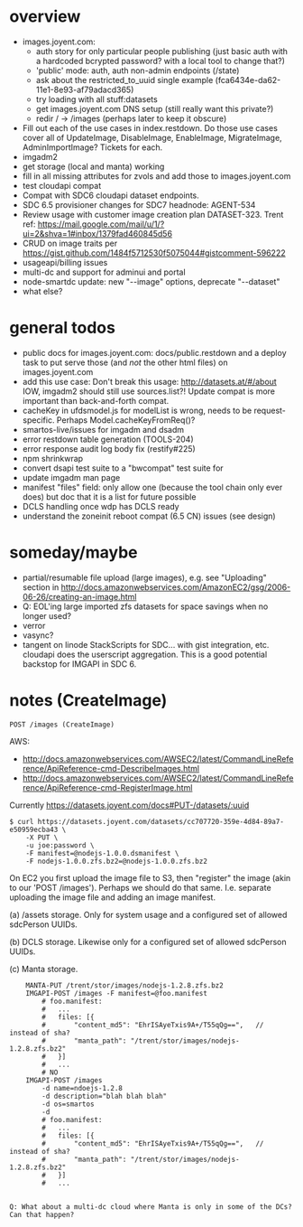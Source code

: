 
# overview

- images.joyent.com:
    - auth story for only particular people publishing (just basic auth with
      a hardcoded bcrypted password? with a local tool to change that?)
    - 'public' mode: auth, auth non-admin endpoints (/state)
    - ask about the restricted_to_uuid single example (fca6434e-da62-11e1-8e93-af79adacd365)
    - try loading with all stuff:datasets
    - get images.joyent.com DNS setup (still really want this private?)
    - redir / -> /images (perhaps later to keep it obscure)
- Fill out each of the use cases in index.restdown. Do those use cases cover
  all of UpdateImage, DisableImage, EnableImage, MigrateImage, AdminImportImage?
  Tickets for each.
- imgadm2
- get storage (local and manta) working
- fill in all missing attributes for zvols and add those to images.joyent.com
- test cloudapi compat
- Compat with SDC6 cloudapi dataset endpoints.
- SDC 6.5 provisioner changes for SDC7 headnode: AGENT-534
- Review usage with customer image creation plan DATASET-323.
  Trent ref: https://mail.google.com/mail/u/1/?ui=2&shva=1#inbox/1379fad460845d56
- CRUD on image traits per <https://gist.github.com/1484f5712530f5075044#gistcomment-596222>
- usageapi/billing issues
- multi-dc and support for adminui and portal
- node-smartdc update: new "--image" options, deprecate "--dataset"
- what else?


# general todos

- public docs for images.joyent.com: docs/public.restdown and a deploy
  task to put serve those (and *not* the other html files) on
  images.joyent.com
- add this use case: Don't break this usage:
    http://datasets.at/#/about
  IOW, imgadm2 should still use sources.list?! Update compat is more important
  than back-and-forth compat.
- cacheKey in ufdsmodel.js for modelList is wrong, needs to be
  request-specific. Perhaps Model.cacheKeyFromReq()?
- smartos-live/issues for imgadm and dsadm
- error restdown table generation (TOOLS-204)
- error response audit log body fix (restify#225)
- npm shrinkwrap
- convert dsapi test suite to a "bwcompat" test suite for
- update imgadm man page
- manifest "files" field: only allow one (because the tool chain only ever
  does) but doc that it is a list for future possible
- DCLS handling once wdp has DCLS ready
- understand the zoneinit reboot compat (6.5 CN) issues (see design)


# someday/maybe

- partial/resumable file upload (large images), e.g. see
  "Uploading" section in http://docs.amazonwebservices.com/AmazonEC2/gsg/2006-06-26/creating-an-image.html
- Q: EOL'ing large imported zfs datasets for space savings when no longer
  used?
- verror
- vasync?
- tangent on linode StackScripts for SDC... with gist integration, etc.
  cloudapi does the userscript aggregation. This is a good potential
  backstop for IMGAPI in SDC 6.



# notes (CreateImage)

`POST /images (CreateImage)`


AWS:
- http://docs.amazonwebservices.com/AWSEC2/latest/CommandLineReference/ApiReference-cmd-DescribeImages.html
- http://docs.amazonwebservices.com/AWSEC2/latest/CommandLineReference/ApiReference-cmd-RegisterImage.html


Currently <https://datasets.joyent.com/docs#PUT-/datasets/:uuid>

    $ curl https://datasets.joyent.com/datasets/cc707720-359e-4d84-89a7-e50959ecba43 \
        -X PUT \
        -u joe:password \
        -F manifest=@nodejs-1.0.0.dsmanifest \
        -F nodejs-1.0.0.zfs.bz2=@nodejs-1.0.0.zfs.bz2

On EC2 you first upload the image file to S3, then "register" the image
(akin to our 'POST /images'). Perhaps we should do that same. I.e. separate
uploading the image file and adding an image manifest.

(a) /assets storage. Only for system usage and a configured set of allowed
    sdcPerson UUIDs.

(b) DCLS storage. Likewise only for a configured set of allowed sdcPerson UUIDs.

(c) Manta storage.

        MANTA-PUT /trent/stor/images/nodejs-1.2.8.zfs.bz2
        IMGAPI-POST /images -F manifest=@foo.manifest
            # foo.manifest:
            #   ...
            #   files: [{
            #       "content_md5": "EhrISAyeTxis9A+/T55qQg==",   // instead of sha?
            #       "manta_path": "/trent/stor/images/nodejs-1.2.8.zfs.bz2"
            #   }]
            #   ...
            # NO
        IMGAPI-POST /images
            -d name=ndoejs-1.2.8
            -d description="blah blah blah"
            -d os=smartos
            -d
            # foo.manifest:
            #   ...
            #   files: [{
            #       "content_md5": "EhrISAyeTxis9A+/T55qQg==",   // instead of sha?
            #       "manta_path": "/trent/stor/images/nodejs-1.2.8.zfs.bz2"
            #   }]
            #   ...


    Q: What about a multi-dc cloud where Manta is only in some of the DCs?
    Can that happen?
